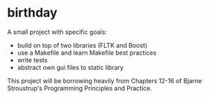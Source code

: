 # birthday

A small project with specific goals:
- build on top of two libraries (FLTK and Boost)
- use a Makefile and learn Makefile best practices
- write tests
- abstract own gui files to static library

This project will be borrowing heavily from Chapters 12-16 of Bjarne Stroustrup's Programming Principles and Practice.
